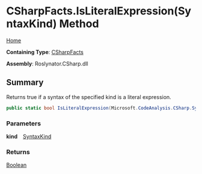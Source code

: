 # CSharpFacts\.IsLiteralExpression\(SyntaxKind\) Method

[Home](../../../../README.md)

**Containing Type**: [CSharpFacts](../README.md)

**Assembly**: Roslynator\.CSharp\.dll

## Summary

Returns true if a syntax of the specified kind is a literal expression\.

```csharp
public static bool IsLiteralExpression(Microsoft.CodeAnalysis.CSharp.SyntaxKind kind)
```

### Parameters

**kind** &ensp; [SyntaxKind](https://docs.microsoft.com/en-us/dotnet/api/microsoft.codeanalysis.csharp.syntaxkind)

### Returns

[Boolean](https://docs.microsoft.com/en-us/dotnet/api/system.boolean)


